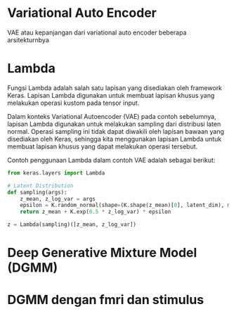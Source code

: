 # Variational Auto Encoder

VAE atau kepanjangan dari variational auto encoder beberapa arsitekturnbya

# Lambda
Fungsi Lambda adalah salah satu lapisan yang disediakan oleh framework Keras. Lapisan Lambda digunakan untuk membuat lapisan khusus yang melakukan operasi kustom pada tensor input.

Dalam konteks Variational Autoencoder (VAE) pada contoh sebelumnya, lapisan Lambda digunakan untuk melakukan sampling dari distribusi laten normal. Operasi sampling ini tidak dapat diwakili oleh lapisan bawaan yang disediakan oleh Keras, sehingga kita menggunakan lapisan Lambda untuk membuat lapisan khusus yang dapat melakukan operasi tersebut.

Contoh penggunaan Lambda dalam contoh VAE adalah sebagai berikut:

```py
from keras.layers import Lambda

# Latent Distribution
def sampling(args):
    z_mean, z_log_var = args
    epsilon = K.random_normal(shape=(K.shape(z_mean)[0], latent_dim), mean=0., stddev=1.)
    return z_mean + K.exp(0.5 * z_log_var) * epsilon

z = Lambda(sampling)([z_mean, z_log_var])
```

# Deep Generative Mixture Model (DGMM) 

# DGMM dengan fmri dan stimulus